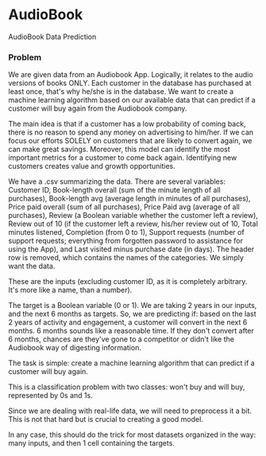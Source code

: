 # AudioBook
AudioBook Data Prediction

### Problem

We are given data from an Audiobook App. Logically, it relates to the audio versions of books ONLY. Each customer in the database has purchased at least once, that's why he/she is in the database. We want to create a machine learning algorithm based on our available data that can predict if a customer will buy again from the Audiobook company.

The main idea is that if a customer has a low probability of coming back, there is no reason to spend any money on advertising to him/her. If we can focus our efforts SOLELY on customers that are likely to convert again, we can make great savings. Moreover, this model can identify the most important metrics for a customer to come back again. Identifying new customers creates value and growth opportunities.

We have a .csv summarizing the data. There are several variables: Customer ID, Book-length overall (sum of the minute length of all purchases), Book-length avg (average length in minutes of all purchases), Price paid overall (sum of all purchases), Price Paid avg (average of all purchases), Review (a Boolean variable whether the customer left a review), Review out of 10 (if the customer left a review, his/her review out of 10, Total minutes listened, Completion (from 0 to 1), Support requests (number of support requests; everything from forgotten password to assistance for using the App), and Last visited minus purchase date (in days).
The header row is removed, which contains the names of the categories. We simply want the data.

These are the inputs (excluding customer ID, as it is completely arbitrary. It's more like a name, than a number).

The target is a Boolean variable (0 or 1). We are taking 2 years in our inputs, and the next 6 months as targets. So, we are predicting if: based on the last 2 years of activity and engagement, a customer will convert in the next 6 months. 6 months sounds like a reasonable time. If they don't convert after 6 months, chances are they've gone to a competitor or didn't like the Audiobook way of digesting information. 

The task is simple: create a machine learning algorithm that can predict if a customer will buy again. 

This is a classification problem with two classes: won't buy and will buy, represented by 0s and 1s.

Since we are dealing with real-life data, we will need to preprocess it a bit. This is not that hard but is crucial to creating a good model.

In any case, this should do the trick for most datasets organized in the way: many inputs, and then 1 cell containing the targets.

